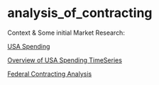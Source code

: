 # analysis_of_contracting

Context & Some initial Market Research:

[USA Spending](https://www.usaspending.gov/Pages/Default.aspx)

[Overview of USA Spending TimeSeries](https://www.usaspending.gov/transparency/Pages/OverviewOfAwards.aspx)

[Federal Contracting Analysis](http://www.pogo.org/our-work/reports/2011/co-gp-20110913.html)
